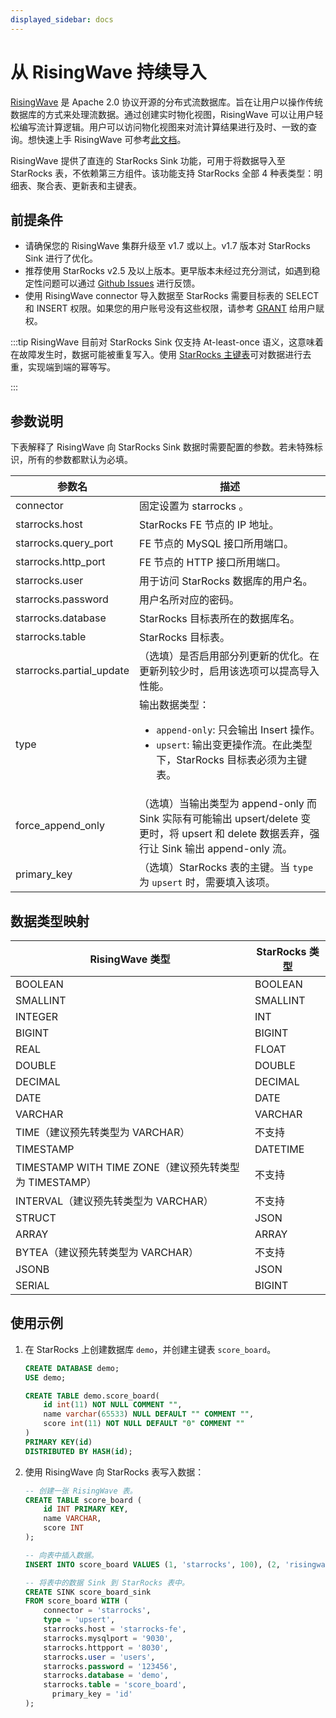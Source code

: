 ```yaml
---
displayed_sidebar: docs
---
```


# 从 RisingWave 持续导入

[RisingWave](https://docs.risingwave.com/) 是 Apache 2.0 协议开源的分布式流数据库。旨在让用户以操作传统数据库的方式来处理流数据。通过创建实时物化视图，RisingWave 可以让用户轻松编写流计算逻辑。用户可以访问物化视图来对流计算结果进行及时、一致的查询。想快速上手 RisingWave 可参考[此文档](https://docs.risingwave.com/docs/current/get-started/)。

RisingWave 提供了直连的 StarRocks Sink 功能，可用于将数据导入至 StarRocks 表，不依赖第三方组件。该功能支持 StarRocks 全部 4 种表类型：明细表、聚合表、更新表和主键表。

## 前提条件

- 请确保您的 RisingWave 集群升级至 v1.7 或以上。v1.7 版本对 StarRocks Sink 进行了优化。
- 推荐使用 StarRocks v2.5 及以上版本。更早版本未经过充分测试，如遇到稳定性问题可以通过 [Github Issues](https://github.com/risingwavelabs/risingwave/issues) 进行反馈。
- 使用 RisingWave connector 导入数据至 StarRocks 需要目标表的 SELECT 和 INSERT 权限。如果您的用户账号没有这些权限，请参考 [GRANT](https://docs.starrocks.io/zh/docs/sql-reference/sql-statements/account-management/GRANT/) 给用户赋权。

:::tip
RisingWave 目前对 StarRocks Sink 仅支持 At-least-once 语义，这意味着在故障发生时，数据可能被重复写入。使用 [StarRocks 主键表](https://docs.starrocks.io/zh/docs/table_design/table_types/primary_key_table/)可对数据进行去重，实现端到端的幂等写。

:::

## 参数说明

下表解释了 RisingWave 向 StarRocks Sink 数据时需要配置的参数。若未特殊标识，所有的参数都默认为必填。

| 参数名                                                       | 描述                                                         |
| ------------------------------------------------------------ | ------------------------------------------------------------ |
| connector                                                    | 固定设置为 starrocks 。                                      |
| starrocks.host                                               | StarRocks FE 节点的 IP 地址。                                |
| starrocks.query_port                                         | FE 节点的 MySQL 接口所用端口。                               |
| starrocks.http_port                                          | FE 节点的 HTTP 接口所用端口。                                |
| starrocks.user                                               | 用于访问 StarRocks 数据库的用户名。                          |
| starrocks.password                                           | 用户名所对应的密码。                                         |
| starrocks.database                                           | StarRocks 目标表所在的数据库名。                             |
| starrocks.table                                              | StarRocks 目标表。                                           |
| starrocks.partial_update                                     | （选填）是否启用部分列更新的优化。在更新列较少时，启用该选项可以提高导入性能。 |
| type                                                         | 输出数据类型：<ul><li>`append-only`: 只会输出 Insert 操作。</li><li>`upsert`: 输出变更操作流。在此类型下，StarRocks 目标表必须为主键表。</li></ul>            |
| force_append_only                                            | （选填）当输出类型为 append-only 而 Sink 实际有可能输出 upsert/delete 变更时，将 upsert 和 delete 数据丢弃，强行让 Sink 输出 append-only 流。 |
| primary_key                                                  | （选填）StarRocks 表的主键。当 `type` 为 `upsert` 时，需要填入该项。 |

## 数据类型映射

| RisingWave 类型                                       | StarRocks 类型 |
| ----------------------------------------------------- | -------------- |
| BOOLEAN                                               | BOOLEAN        |
| SMALLINT                                              | SMALLINT       |
| INTEGER                                               | INT            |
| BIGINT                                                | BIGINT         |
| REAL                                                  | FLOAT          |
| DOUBLE                                                | DOUBLE         |
| DECIMAL                                               | DECIMAL        |
| DATE                                                  | DATE           |
| VARCHAR                                               | VARCHAR        |
| TIME（建议预先转类型为 VARCHAR）                         | 不支持         |
| TIMESTAMP                                             | DATETIME       |
| TIMESTAMP WITH TIME ZONE（建议预先转类型为 TIMESTAMP）     | 不支持         |
| INTERVAL（建议预先转类型为 VARCHAR）                      | 不支持         |
| STRUCT                                                | JSON           |
| ARRAY                                                 | ARRAY          |
| BYTEA（建议预先转类型为 VARCHAR）                     | 不支持         |
| JSONB                                                 | JSON           |
| SERIAL                                                | BIGINT         |

## 使用示例

1. 在 StarRocks 上创建数据库 `demo`，并创建主键表 `score_board`。

   ```sql
   CREATE DATABASE demo;
   USE demo;

   CREATE TABLE demo.score_board(
       id int(11) NOT NULL COMMENT "",
       name varchar(65533) NULL DEFAULT "" COMMENT "",
       score int(11) NOT NULL DEFAULT "0" COMMENT ""
   )
   PRIMARY KEY(id)
   DISTRIBUTED BY HASH(id);
   ```

2. 使用 RisingWave 向 StarRocks 表写入数据：

   ```sql
   -- 创建一张 RisingWave 表。
   CREATE TABLE score_board (
       id INT PRIMARY KEY,
       name VARCHAR,
       score INT
   );
   
   -- 向表中插入数据。
   INSERT INTO score_board VALUES (1, 'starrocks', 100), (2, 'risingwave', 100);

   -- 将表中的数据 Sink 到 StarRocks 表中。
   CREATE SINK score_board_sink
   FROM score_board WITH (
       connector = 'starrocks',
       type = 'upsert',
       starrocks.host = 'starrocks-fe',
       starrocks.mysqlport = '9030',
       starrocks.httpport = '8030',
       starrocks.user = 'users',
       starrocks.password = '123456',
       starrocks.database = 'demo',
       starrocks.table = 'score_board',
         primary_key = 'id'
   );
   ```
